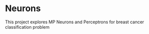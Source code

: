# Neurons
This project explores MP Neurons and Perceptrons for breast cancer classification problem
